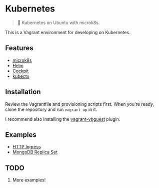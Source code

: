 # Kubernetes

> :rocket: Kubernetes on Ubuntu with microk8s.

This is a Vagrant environment for developing on Kubernetes.

## Features

  - [microk8s](https://github.com/ubuntu/microk8s)
  - [Helm](https://github.com/helm/helm)
  - [Cockpit](https://github.com/cockpit-project/cockpit)
  - [kubectx](https://github.com/ahmetb/kubectx)

## Installation

Review the Vagrantfile and provisioning scripts first. When you're ready, clone the repository and
run `vagrant up` in it.

I recommend also installing the [vagrant-vbguest](https://github.com/dotless-de/vagrant-vbguest)
plugin.

## Examples

  - [HTTP Ingress](./examples/HTTP_Ingress)
  - [MongoDB Replica Set](./examples/MongoDB_Replica_Set)

## TODO

  1. More examples!
